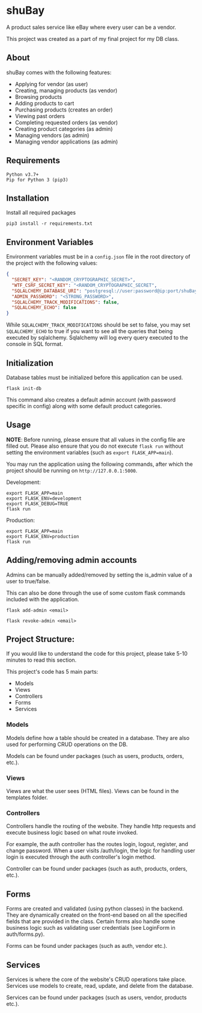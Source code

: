 # shuBay

A product sales service like eBay where every user can be a vendor.

This project was created as a part of my final project for my DB class.

## About

shuBay comes with the following features:

- Applying for vendor (as user)
- Creating, managing products (as vendor)
- Browsing products
- Adding products to cart
- Purchasing products (creates an order)
- Viewing past orders
- Completing requested orders (as vendor)
- Creating product categories (as admin)
- Managing vendors (as admin)
- Managing vendor applications (as admin)

## Requirements

```
Python v3.7+
Pip for Python 3 (pip3)
```

## Installation

Install all required packages

```
pip3 install -r requirements.txt
```

## Environment Variables

Environment variables must be in a `config.json` file in the root directory of the project with the following values:

```json
{
  "SECRET_KEY": "<RANDOM_CRYPTOGRAPHIC_SECRET>",
  "WTF_CSRF_SECRET_KEY": "<RANDOM_CRYPTOGRAPHIC_SECRET",
  "SQLALCHEMY_DATABASE_URI": "postgresql://user:password@ip:port/shuBay",
  "ADMIN_PASSWORD": "<STRONG_PASSWORD>",
  "SQLALCHEMY_TRACK_MODIFICATIONS": false,
  "SQLALCHEMY_ECHO": false
}
```

While `SQLALCHEMY_TRACK_MODIFICATIONS` should be set to false, you may set `SQLALCHEMY_ECHO` to true if you want to 
see all the queries that being executed by sqlalchemy. Sqlalchemy will log every query executed to the console in SQL
format.

## Initialization

Database tables must be initialized before this application can be used.

```
flask init-db
```

This command also creates a default admin account (with password specific in config) along with some default product
categories.

## Usage

**NOTE**: Before running, please ensure that all values in the config file are filled out. 
Please also ensure that you do not execute `flask run` without setting the environment variables 
(such as `export FLASK_APP=main`).

You may run the application using the following commands, after which the project should be running on 
`http://127.0.0.1:5000`.

Development:

```
export FLASK_APP=main
export FLASK_ENV=development
export FLASK_DEBUG=TRUE
flask run
```

Production:

```
export FLASK_APP=main
export FLASK_ENV=production
flask run
```

## Adding/removing admin accounts

Admins can be manually added/removed by setting the is_admin value of a user to true/false.

This can also be done through the use of some custom flask commands included with the application.

`flask add-admin <email>`

`flask revoke-admin <email>`

## Project Structure:

If you would like to understand the code for this project, please take 5-10 minutes to read this section.

This project's code has 5 main parts:

- Models
- Views
- Controllers
- Forms
- Services

### Models

Models define how a table should be created in a database. They are also used for performing CRUD operations on the DB.

Models can be found under packages (such as users, products, orders, etc.).

### Views

Views are what the user sees (HTML files). Views can be found in the templates folder.

### Controllers

Controllers handle the routing of the website. They handle http requests and execute business logic based on what route
invoked. 

For example, the auth controller has the routes login, logout, register, and change password. 
When a user visits /auth/login, the logic for handling user login is executed through the auth controller's login method.

Controller can be found under packages (such as auth, products, orders, etc.).

## Forms

Forms are created and validated (using python classes) in the backend. They are dynamically created on the front-end
based on all the specified fields that are provided in the class. Certain forms also handle some business logic
such as validating user credentials (see LoginForm in auth/forms.py).

Forms can be found under packages (such as auth, vendor etc.).

## Services

Services is where the core of the website's CRUD operations take place. Services use models to create, read, update, and
delete from the database. 

Services can be found under packages (such as users, vendor, products etc.).